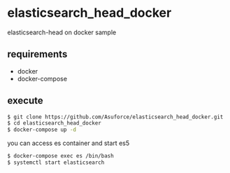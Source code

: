 # elasticsearch_head_docker

elasticsearch-head on docker sample

## requirements

- docker
- docker-compose

## execute

```bash
$ git clone https://github.com/Asuforce/elasticsearch_head_docker.git
$ cd elasticsearch_head_docker
$ docker-compose up -d
```

you can access es container and start es5

```bash
$ docker-compose exec es /bin/bash
$ systemctl start elasticsearch
```
